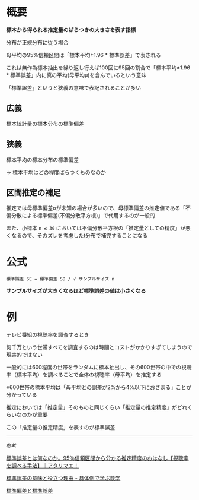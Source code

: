 # 概要

**標本から得られる推定量のばらつきの大きさを表す指標**

分布が正規分布に従う場合

母平均の95%信頼区間は「標本平均±1.96 * 標準誤差」で表される

これは無作為標本抽出を繰り返し行えば100回に95回の割合で「標本平均±1.96 * 標準誤差」内に真の平均(母平均μ)を含んでいるという意味

「標準誤差」というと狭義の意味で表記されることが多い

## 広義

標本統計量の標本分布の標準偏差

## 狭義

標本平均の標本分布の標準偏差

=> 標本平均はどの程度ばらつくものなのか

## 区間推定の補足

推定では母標準偏差σが未知の場合が多いので、母標準偏差の推定値である「不偏分散による標準偏差(不偏分散平方根)」で代用するのが一般的

また、小標本 `n ≤ 30` においては不偏分散平方根の「推定量としての精度」が悪くなるので、そのズレを考慮したt分布で補完することになる

# 公式

`標準誤差 SE = 標準偏差 SD / √ サンプルサイズ n`

**サンプルサイズが大きくなるほど標準誤差の値は小さくなる**

# 例

テレビ番組の視聴率を調査するとき

何千万という世帯すべてを調査するのは時間とコストがかかりすぎてしまうので現実的ではない

一般的には600程度の世帯をランダムに標本抽出し、その600世帯の中での視聴率（標本平均）を調べることで全体の視聴率（母平均）を推定する

※600世帯の標本平均は「母平均との誤差が2%から4%以下におさまる」ことが分かっている

推定においては「推定量」そのものと同じくらい「推定量の推定精度」がどれくらいなのかが重要

この「推定量の推定精度」を表すのが標準誤差

---

参考

[標準誤差とは何なのか。95％信頼区間から分かる推定精度のおはなし【視聴率を調べる手法】｜アタリマエ！](https://atarimae.biz/archives/9881)

[標準誤差の意味と役立つ理由 - 具体例で学ぶ数学](https://mathwords.net/hyouzyungosa)

[標準偏差と標準誤差](http://www.fbs.osaka-u.ac.jp/labs/ishijima/SDandSE-01.html)
